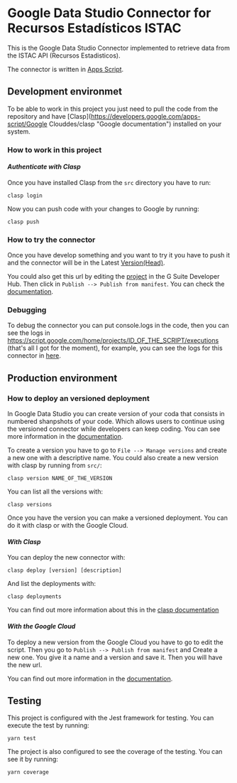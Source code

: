 # Google Data Studio Connector for Recursos Estadísticos ISTAC

This is the Google Data Studio Connector implemented to retrieve data from the ISTAC API (Recursos Estadisticos).

The connector is written in [Apps Script](https://developers.google.com/apps-script/ "Google documentation").

## Development environmet

To be able to work in this project you just need to pull the code from the repository and have [Clasp](https://developers.google.com/apps-script/Google Clouddes/clasp "Google documentation") installed on your system.

### How to work in this project

#### _Authenticate with Clasp_

Once you have installed Clasp from the `src` directory you have to run:

```clasp login```

Now you can push code with your changes to Google by running:

```clasp push```

### How to try the connector

Once you have develop something and you want to try it you have to push it and the connector will be in the Latest [Version(Head)](https://script.google.com/macros/library/d/17Q9fOWQv2bJMY3coJWIeoMLD2ItOJ04Wd3KswUiALS5C5M6Om5NidcPt/4 "Latest Version").

You could also get this url by editing the [project](https://script.google.com/home) in the G Suite Developer Hub. Then click in `Publish --> Publish from manifest`. You can check the [documentation](https://developers.google.com/datastudio/connector/use).

### Debugging

To debug the connector you can put console.logs in the code, then you can see the logs in https://script.google.com/home/projects/ID_OF_THE_SCRIPT/executions (that's all I got for the moment), for example, you can see the logs for this connector in [here](https://script.google.com/home/projects/1eerQGH50a5TQZmNAcgIjXz2vuoQfgSsH2ShhQFZE0u0pWngrgC1_EYZl/executions).

## Production environment

### How to deploy an versioned deployment

In Google Data Studio you can create version of your coda that consists in numbered shanpshots of your code. Which allows users to continue using the versioned connector while developers can keep coding. You can see more information in the [documentation](https://developers.google.com/apps-script/concepts/deployments).

To create a version you have to go to `File --> Manage versions` and create a new one with a descriptive name. You could also create a new version with clasp by running from `src/`:

```clasp version NAME_OF_THE_VERSION```

You can list all the versions with:

```clasp versions```

Once you have the version you can make a versioned deployment. You can do it with clasp or with the Google Cloud.

#### _With Clasp_

You can deploy the new connector with:

```clasp deploy [version] [description]```

And list the deployments with:

 ```clasp deployments```

You can find out more information about this in the [clasp documentation](https://developers.google.com/apps-script/guides/clasp)

#### _With the Google Cloud_

To deploy a new version from the Google Cloud you have to go to edit the script. Then you go to `Publish --> Publish from manifest` and Create a new one. You give it a name and a version and save it. Then you will have the new url.

You can find out more information in the [documentation](https://developers.google.com/datastudio/connector/deploy).

## Testing

This project is configured with the Jest framework for testing. You can execute the test by running:

```yarn test```

The project is also configured to see the coverage of the testing. You can see it by running:

```yarn coverage```
